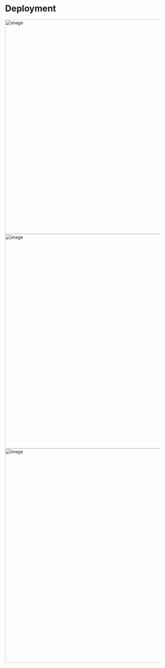 # Deployment

<img width="1325" height="699" alt="image" src="https://github.com/user-attachments/assets/d6676816-47b6-42ae-95a7-b9a53478c499" />
<img width="1325" height="699" alt="image" src="https://github.com/user-attachments/assets/1ccdf15b-25f5-419a-b03f-f28717b8ae4b" />
<img width="1325" height="699" alt="image" src="https://github.com/user-attachments/assets/b818f751-c2ee-4098-a609-50417d8c21f9" />
